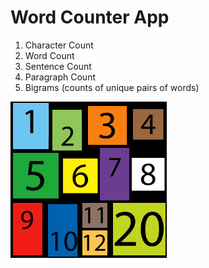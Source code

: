 # Word Counter App

1. Character Count
2. Word Count
3. Sentence Count
4. Paragraph Count
5. Bigrams (counts of unique pairs of words)

![alt text](src/assets/images/count.png)